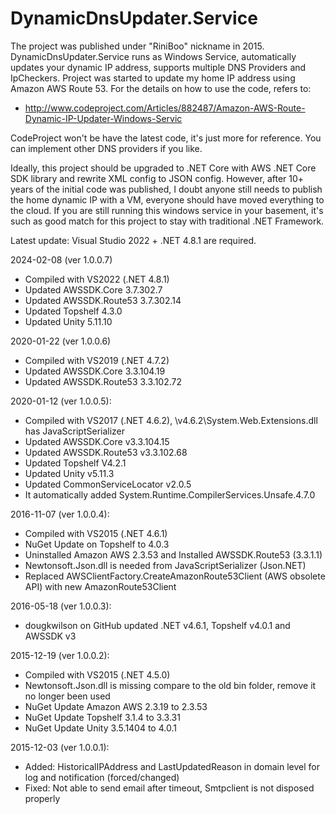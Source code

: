 # DynamicDnsUpdater.Service
The project was published under "RiniBoo" nickname in 2015. DynamicDnsUpdater.Service runs as Windows Service, automatically updates your dynamic IP address, supports multiple DNS Providers and IpCheckers. Project was started to update my home IP address using Amazon AWS Route 53. For the details on how to use the code, refers to:

- http://www.codeproject.com/Articles/882487/Amazon-AWS-Route-Dynamic-IP-Updater-Windows-Servic

CodeProject won't be have the latest code, it's just more for reference.  You can implement other DNS providers if you like. 

Ideally, this project should be upgraded to .NET Core with AWS .NET Core SDK library and rewrite XML config to JSON config. However, after 10+ years of the initial code was published, I doubt anyone still needs to publish the home dynamic IP with a VM, everyone should have moved everything to the cloud. If you are still running this windows service in your basement, it's such as good match for this project to stay with traditional .NET Framework. 


Latest update: Visual Studio 2022 + .NET 4.8.1 are required. 

2024-02-08 (ver 1.0.0.7)
- Compiled with VS2022 (.NET 4.8.1)
- Updated AWSSDK.Core 3.7.302.7
- Updated AWSSDK.Route53 3.7.302.14
- Updated Topshelf 4.3.0
- Updated Unity 5.11.10

2020-01-22 (ver 1.0.0.6)
- Compiled with VS2019 (.NET 4.7.2)
- Updated AWSSDK.Core 3.3.104.19
- Updated AWSSDK.Route53 3.3.102.72

2020-01-12 (ver 1.0.0.5):
- Compiled with VS2017 (.NET 4.6.2), \v4.6.2\System.Web.Extensions.dll has JavaScriptSerializer
- Updated AWSSDK.Core v3.3.104.15
- Updated AWSSDK.Route53 v3.3.102.68
- Updated Topshelf V4.2.1
- Updated Unity v5.11.3
- Updated CommonServiceLocator v2.0.5
- It automatically added System.Runtime.CompilerServices.Unsafe.4.7.0

2016-11-07 (ver 1.0.0.4):
- Compiled with VS2015 (.NET 4.6.1)
- NuGet Update on Topshelf to 4.0.3
- Uninstalled Amazon AWS 2.3.53 and Installed AWSSDK.Route53 (3.3.1.1)
- Newtonsoft.Json.dll is needed from JavaScriptSerializer (Json.NET)
- Replaced AWSClientFactory.CreateAmazonRoute53Client (AWS obsolete API) with new AmazonRoute53Client

2016-05-18 (ver 1.0.0.3):
- dougkwilson on GitHub updated .NET v4.6.1, Topshelf v4.0.1 and AWSSDK v3

2015-12-19 (ver 1.0.0.2):
- Compiled with VS2015 (.NET 4.5.0)  
- Newtonsoft.Json.dll is missing compare to the old bin folder, remove it no longer been used
- NuGet Update Amazon AWS 2.3.19 to 2.3.53
- NuGet Update Topshelf 3.1.4 to 3.3.31
- NuGet Update Unity 3.5.1404 to 4.0.1

2015-12-03 (ver 1.0.0.1): 
- Added: HistoricalIPAddress and LastUpdatedReason in domain level for log and notification (forced/changed)
- Fixed: Not able to send email after timeout, Smtpclient is not disposed properly




